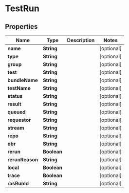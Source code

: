 

# TestRun


## Properties

| Name | Type | Description | Notes |
|------------ | ------------- | ------------- | -------------|
|**name** | **String** |  |  [optional] |
|**type** | **String** |  |  [optional] |
|**group** | **String** |  |  [optional] |
|**test** | **String** |  |  [optional] |
|**bundleName** | **String** |  |  [optional] |
|**testName** | **String** |  |  [optional] |
|**status** | **String** |  |  [optional] |
|**result** | **String** |  |  [optional] |
|**queued** | **String** |  |  [optional] |
|**requestor** | **String** |  |  [optional] |
|**stream** | **String** |  |  [optional] |
|**repo** | **String** |  |  [optional] |
|**obr** | **String** |  |  [optional] |
|**rerun** | **Boolean** |  |  [optional] |
|**rerunReason** | **String** |  |  [optional] |
|**local** | **Boolean** |  |  [optional] |
|**trace** | **Boolean** |  |  [optional] |
|**rasRunId** | **String** |  |  [optional] |



